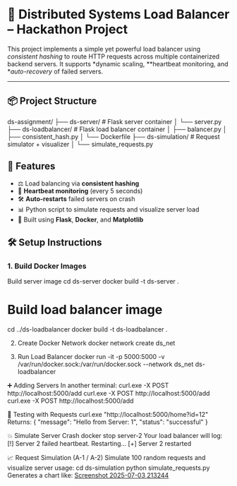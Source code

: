 # 🧠 Distributed Systems Load Balancer – Hackathon Project

This project implements a simple yet powerful load balancer using *consistent hashing* to route HTTP requests across multiple containerized backend servers. It supports *dynamic scaling, **heartbeat monitoring, and **auto-recovery* of failed servers.

---

## 📦 Project Structure

ds-assignment/
├── ds-server/ # Flask server container
│ └── server.py
├── ds-loadbalancer/ # Flask load balancer container
│ ├── balancer.py
│ ├── consistent_hash.py
│ └── Dockerfile
├── ds-simulation/ # Request simulator + visualizer
│ └── simulate_requests.py


## 🚀 Features

- ⚖️ Load balancing via **consistent hashing**
- 🔁 **Heartbeat monitoring** (every 5 seconds)
- 🛠️ **Auto-restarts** failed servers on crash
- 📊 Python script to simulate requests and visualize server load
- 🔧 Built using **Flask**, **Docker**, and **Matplotlib**

## 🛠 Setup Instructions

### 1. Build Docker Images

Build server image
cd ds-server
docker build -t ds-server .

# Build load balancer image
cd ../ds-loadbalancer
docker build -t ds-loadbalancer .

2. Create Docker Network
docker network create ds_net

4. Run Load Balancer
docker run -it -p 5000:5000 -v /var/run/docker.sock:/var/run/docker.sock --network ds_net ds-loadbalancer

➕ Adding Servers
In another terminal:
curl.exe -X POST http://localhost:5000/add
curl.exe -X POST http://localhost:5000/add
curl.exe -X POST http://localhost:5000/add

🧪 Testing with Requests
curl.exe "http://localhost:5000/home?id=12"
Returns:
{
  "message": "Hello from Server: 1",
  "status": "successful"
}

💥 Simulate Server Crash
docker stop server-2
Your load balancer will log:
[!] Server 2 failed heartbeat. Restarting...
[+] Server 2 restarted

📈 Request Simulation (A-1 / A-2)
Simulate 100 random requests and visualize server usage:
cd ds-simulation
python simulate_requests.py
Generates a chart like:
[Screenshot 2025-07-03 213244](https://github.com/user-attachments/assets/c7639ce3-15e5-49ba-a028-7982340aa859)

